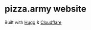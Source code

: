 # pizza.army website

Built with [Hugo](https://gohugo.io/) & [Cloudflare](https://www.cloudflare.com/)
